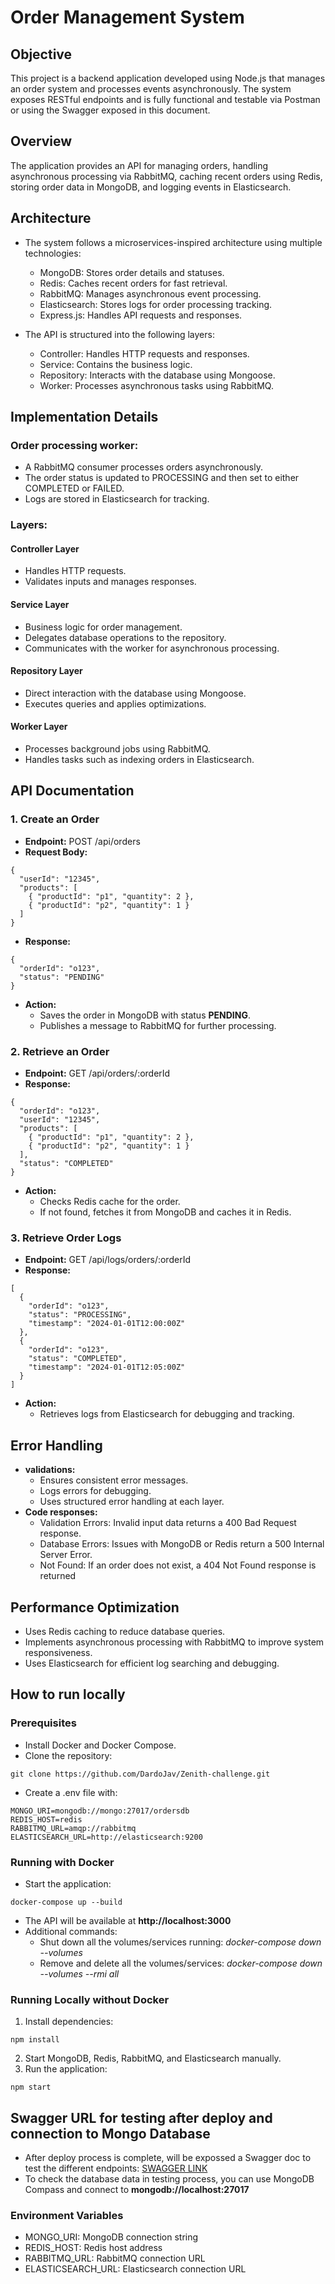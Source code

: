 # Order Management System

## Objective

This project is a backend application developed using Node.js that manages an order system and processes events asynchronously. The system exposes RESTful endpoints and is fully functional and testable via Postman or using the Swagger exposed in this document.

## Overview

The application provides an API for managing orders, handling asynchronous processing via RabbitMQ, caching recent orders using Redis, storing order data in MongoDB, and logging events in Elasticsearch.

## Architecture

- The system follows a microservices-inspired architecture using multiple technologies:
    - MongoDB: Stores order details and statuses.
    - Redis: Caches recent orders for fast retrieval.
    - RabbitMQ: Manages asynchronous event processing.
    - Elasticsearch: Stores logs for order processing tracking.
    - Express.js: Handles API requests and responses.

- The API is structured into the following layers:
    - Controller: Handles HTTP requests and responses.
    - Service: Contains the business logic.
    - Repository: Interacts with the database using Mongoose.
    - Worker: Processes asynchronous tasks using RabbitMQ.

## Implementation Details
### Order processing worker:
- A RabbitMQ consumer processes orders asynchronously.
- The order status is updated to PROCESSING and then set to either COMPLETED or FAILED.
- Logs are stored in Elasticsearch for tracking.

### Layers:
#### Controller Layer
- Handles HTTP requests.
- Validates inputs and manages responses.
#### Service Layer
- Business logic for order management.
- Delegates database operations to the repository.
- Communicates with the worker for asynchronous processing.
#### Repository Layer
- Direct interaction with the database using Mongoose.
- Executes queries and applies optimizations.
#### Worker Layer
- Processes background jobs using RabbitMQ.
- Handles tasks such as indexing orders in Elasticsearch.

## API Documentation

### 1. Create an Order
- **Endpoint:** POST /api/orders
- **Request Body:** 
```
{
  "userId": "12345",
  "products": [
    { "productId": "p1", "quantity": 2 },
    { "productId": "p2", "quantity": 1 }
  ]
}
```
- **Response:**
```
{
  "orderId": "o123",
  "status": "PENDING"
}
```
- **Action:**
    - Saves the order in MongoDB with status **PENDING**.
    - Publishes a message to RabbitMQ for further processing.

### 2. Retrieve an Order
- **Endpoint:** GET /api/orders/:orderId
- **Response:** 
```
{
  "orderId": "o123",
  "userId": "12345",
  "products": [
    { "productId": "p1", "quantity": 2 },
    { "productId": "p2", "quantity": 1 }
  ],
  "status": "COMPLETED"
}
```
- **Action:**
    - Checks Redis cache for the order.
    - If not found, fetches it from MongoDB and caches it in Redis.

### 3. Retrieve Order Logs
- **Endpoint:** GET /api/logs/orders/:orderId
- **Response:** 
```
[
  {
    "orderId": "o123",
    "status": "PROCESSING",
    "timestamp": "2024-01-01T12:00:00Z"
  },
  {
    "orderId": "o123",
    "status": "COMPLETED",
    "timestamp": "2024-01-01T12:05:00Z"
  }
]
```
- **Action:**
    - Retrieves logs from Elasticsearch for debugging and tracking.

## Error Handling
- **validations:**
    - Ensures consistent error messages.
    - Logs errors for debugging.
    - Uses structured error handling at each layer.
- **Code responses:**
    - Validation Errors: Invalid input data returns a 400 Bad Request response.
    - Database Errors: Issues with MongoDB or Redis return a 500 Internal Server Error.
    - Not Found: If an order does not exist, a 404 Not Found response is returned

## Performance Optimization
- Uses Redis caching to reduce database queries.
- Implements asynchronous processing with RabbitMQ to improve system responsiveness.
- Uses Elasticsearch for efficient log searching and debugging.

## How to run locally

### Prerequisites
- Install Docker and Docker Compose.
- Clone the repository:
```
git clone https://github.com/DardoJav/Zenith-challenge.git
```
- Create a .env file with:
```
MONGO_URI=mongodb://mongo:27017/ordersdb
REDIS_HOST=redis
RABBITMQ_URL=amqp://rabbitmq
ELASTICSEARCH_URL=http://elasticsearch:9200
```

### Running with Docker
- Start the application:
```
docker-compose up --build
```
- The API will be available at **http://localhost:3000**
- Additional commands:
    - Shut down all the volumes/services running: *docker-compose down --volumes*
    - Remove and delete all the volumes/services: *docker-compose down --volumes --rmi all*

### Running Locally without Docker
1. Install dependencies:
```
npm install
```
2. Start MongoDB, Redis, RabbitMQ, and Elasticsearch manually.
3. Run the application:
```
npm start
```

## Swagger URL for testing after deploy and connection to Mongo Database
- After deploy process is complete, will be expossed a Swagger doc to test the different endpoints:
[SWAGGER LINK](http://localhost:3000/api-docs/#)
- To check the database data in testing process, you can use MongoDB Compass and connect to **mongodb://localhost:27017**

### Environment Variables
- MONGO_URI: MongoDB connection string
- REDIS_HOST: Redis host address
- RABBITMQ_URL: RabbitMQ connection URL
- ELASTICSEARCH_URL: Elasticsearch connection URL
